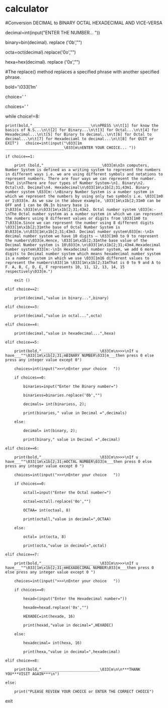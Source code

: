 # calculator
#Conversion DECIMAL to BINARY OCTAL HEXADECIMAL AND VICE-VERSA


decimal=int(input("ENTER THE NUMBER...  "))

binary=bin(decimal). replace ('0b',"")

octa=oct(decimal).replace('0o',"")

hexa=hex(decimal). replace ('0x',"")

#The replace() method replaces a specified phrase with another specified phrase.

bold='\033[1m'

choice=' '

choices=' '

while choice!=8:

	print(bold,"__________________________\n\nPRESS \n\t[1] for know the basics of N.S...\n\t[2] for Binary...\n\t[3] for Octal...\n\t[4] for Hexadecimal...\n\t[5] for Binary to decimal..\n\t[6] for Octal to decimal...\n\t[7] for Hexadeciaml to decimal...\n\t[8] for QUIT or EXIT")	choice=int(input("\033[1m __________________________\033[m\nENTER YOUR CHOICE... "))

	if choice==1:

		print (bold,"__________________________\033[m\nIn computers, Number System is defined as a writing system to represent the numbers in different ways i.e. we are using different symbols and notations to represent numbers. There are four ways we can represent the number. That is\nThere are four types of Number System—\n1. Binary\n2. Octal\n3. Decimal\n4. Hexadecimal\n\033[1m\x1b[2;31;43m1. Binary number system \033[m:-\nBinary Number System is a number system in which we represent the numbers by using only two symbols i.e. \033[1m0 or 1\033[m. As we saw in the above example, \033[1m\x1b[2;31m0 can be OFF and 1 can be ON.In binary base is 2\033[m.\033[m\n\033[1m\x1b[2;31;43m2. Octal number system \033[m:-\nThe Octal number system as a number system in which we can represent the numbers using 8 different values or digits from \033[1m0 to 7\033[m.Since we can represent the number using 8 different digits \033[1m\x1b[2;31mthe base of Octal Number System is 8\033[m.\n\033[1m\x1b[2;31;43m3. Decimal number system\033[m:-\nIn decimal number system we have 10 digits – \033[1m0 to 9 to represent the numbers\033[m.Hence, \033[1m\x1b[2;31mthe base value of the Decimal Number system is 10\033[m.\n\033[1m\x1b[2;31;43m4.Hexadecimal number system\033[m:-\nIn Hexadecimal number system, we add 6 more digits to Decimal number system which means hexadecimal number system is a number system in which we use \033[1m16 different values to represent the numbers\033[1m \033[1m\x1b[2;31mThat is 0 to 9 and A to F. A, B, C, D, E, F represents 10, 11, 12, 13, 14, 15 respectively\033[m.")

		exit ()

	elif choice==2:

		print(decimal,"value in binary...",binary)

	elif choice==3:

		print(decimal,"value in octal...",octa)

	elif choice==4:

	    print(decimal,"value in hexadecimal...",hexa)

	elif choice==5:

		print(bold,"__________________________\033[m\n>>>\nIf u have___""\033[1m\x1b[2;31;mBINARY NUMBER\033[m___then press 0 else press any integer value except 0")

		choices=int(input(">>>\nEnter your choice   "))

		if choices==0:

			binaries=input("Enter the Binary number=")

			binariess=binaries.replace('0b',"")

			decimals= int(binariess, 2);

			print(binaries," value in Decimal =",decimals)

		else:

			decimal= int(binary, 2);

			print(binary," value in Decimal =",decimal)

	elif choice==6:

		print(bold,"__________________________\033[m\n>>>\nIf u have___""\033[1m\x1b[2;31;mOCTAL NUMBER\033[m___then press 0 else press any integer value except 0 ")

		choices=int(input(">>>\nEnter your choice   "))

		if choices==0:

			octall=input("Enter the Octal number=")

			octaal=octall.replace('0o',"")

			OCTAA= int(octaal, 8)

			print(octall,"value in decimal=",OCTAA)

		else:

			octal= int(octa, 8)

			print(octa,"value in decimal=",octal)

	elif choice==7:

	    print(bold,"__________________________\033[m\n>>>\nIf u have___""\033[1m\x1b[2;31;mHEXADECIMAL NUMBER\033[m___then press 0 else press any integer value except 0 ")

	    choices=int(input(">>>\nEnter your choice   "))

	    if choices==0:

	    	hexad=(input("Enter the Hexadecimal number="))

	    	hexade=hexad.replace('0x',"")

	    	HEXADEC=int(hexade, 16)

	    	print(hexad,"value in decimal=",HEXADEC)

	    else:

	    	hexadecimal= int(hexa, 16) 

	    	print(hexa,"value in decimal=",hexadecimal)

	elif choice==8:

		print(bold,"__________________________\033[m\n\n***THANK YOU***VISIT AGAIN***\n")

	else:

		print("PLEASE REVIEW YOUR CHOICE or ENTER THE CORRECT CHOICE")

exit
